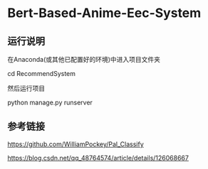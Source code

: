 # Bert-Based-Anime-Eec-System
## 运行说明
在Anaconda(或其他已配置好的环境)中进入项目文件夹

cd RecommendSystem

然后运行项目

python manage.py runserver

## 参考链接
https://github.com/WilliamPockey/Pal_Classify

https://blog.csdn.net/qq_48764574/article/details/126068667
